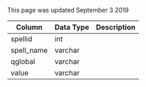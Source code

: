 This page was updated September 3 2019

| Column     | Data Type | Description |
| ---------- | --------- | ----------- |
| spellid    | int       |             |
| spell_name | varchar   |             |
| qglobal    | varchar   |             |
| value      | varchar   |             |